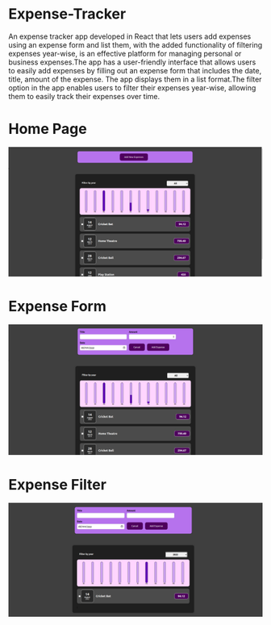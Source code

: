 # Expense-Tracker

An expense tracker app developed in React that lets users add expenses using an expense form and list them, with the added functionality of filtering expenses year-wise, is an effective platform for managing personal or business expenses.The app has a user-friendly interface that allows users to easily add expenses by filling out an expense form that includes the date, title, amount of the expense. The app displays them in a list format.The filter option in the app enables users to filter their expenses year-wise, allowing them to easily track their expenses over time.

# Home Page

![alt text](https://github.com/Ramkumar9944/Expense-Tracker/blob/main/Expense-App-Homepage.png)

# Expense Form

![alt text](https://github.com/Ramkumar9944/Expense-Tracker/blob/main/Expense-App-Add-Expense-Form.png)

# Expense Filter

![alt text](https://github.com/Ramkumar9944/Expense-Tracker/blob/main/Expense-App-Filter.png)
